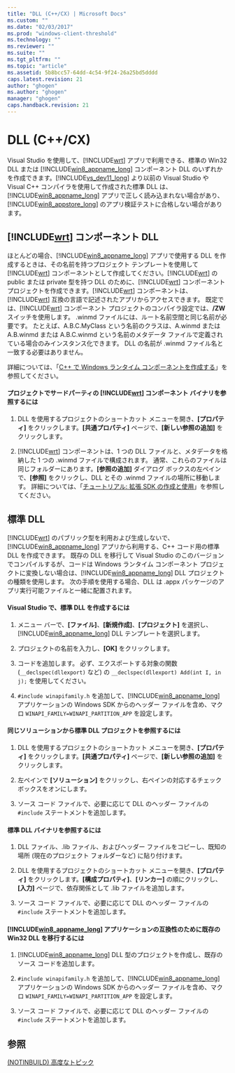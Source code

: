```yaml
---
title: "DLL (C++/CX) | Microsoft Docs"
ms.custom: ""
ms.date: "02/03/2017"
ms.prod: "windows-client-threshold"
ms.technology: ""
ms.reviewer: ""
ms.suite: ""
ms.tgt_pltfrm: ""
ms.topic: "article"
ms.assetid: 5b8bcc57-64dd-4c54-9f24-26a25bd5dddd
caps.latest.revision: 21
author: "ghogen"
ms.author: "ghogen"
manager: "ghogen"
caps.handback.revision: 21
---
```

# DLL (C++/CX)
Visual Studio を使用して、[!INCLUDE[wrt](../cppcx/includes/wrt-md.md)] アプリで利用できる、標準の Win32 DLL または [!INCLUDE[win8_appname_long](../cppcx/includes/win8-appname-long-md.md)] コンポーネント DLL のいずれかを作成できます。[!INCLUDE[vs_dev11_long](../cppcx/includes/vs-dev11-long-md.md)] より以前の Visual Studio や Visual C\+\+ コンパイラを使用して作成された標準 DLL は、[!INCLUDE[win8_appname_long](../cppcx/includes/win8-appname-long-md.md)] アプリで正しく読み込まれない場合があり、[!INCLUDE[win8_appstore_long](../cppcx/includes/win8-appstore-long-md.md)] のアプリ検証テストに合格しない場合があります。  
  
## [!INCLUDE[wrt](../cppcx/includes/wrt-md.md)] コンポーネント DLL  
 ほとんどの場合、[!INCLUDE[win8_appname_long](../cppcx/includes/win8-appname-long-md.md)] アプリで使用する DLL を作成するときは、その名前を持つプロジェクト テンプレートを使用して [!INCLUDE[wrt](../cppcx/includes/wrt-md.md)] コンポーネントとして作成してください。[!INCLUDE[wrt](../cppcx/includes/wrt-md.md)] の public または private 型を持つ DLL のために、[!INCLUDE[wrt](../cppcx/includes/wrt-md.md)] コンポーネント プロジェクトを作成できます。[!INCLUDE[wrt](../cppcx/includes/wrt-md.md)] コンポーネントは、[!INCLUDE[wrt](../cppcx/includes/wrt-md.md)] 互換の言語で記述されたアプリからアクセスできます。 既定では、[!INCLUDE[wrt](../cppcx/includes/wrt-md.md)] コンポーネント プロジェクトのコンパイラ設定では、**\/ZW** スイッチを使用します。 .winmd ファイルには、ルート名前空間と同じ名前が必要です。 たとえば、A.B.C.MyClass という名前のクラスは、A.winmd または A.B.winmd または A.B.C.winmd という名前のメタデータ ファイルで定義されている場合のみインスタンス化できます。 DLL の名前が .winmd ファイル名と一致する必要はありません。  
  
 詳細については、「[C\+\+ で Windows ランタイム コンポーネントを作成する](http://msdn.microsoft.com/library/5b7251e6-4271-4f13-af80-c1cf5b1489bf)」を参照してください。  
  
#### プロジェクトでサードパーティの [!INCLUDE[wrt](../cppcx/includes/wrt-md.md)] コンポーネント バイナリを参照するには  
  
1.  DLL を使用するプロジェクトのショートカット メニューを開き、**\[プロパティ\]** をクリックします。**\[共通プロパティ\]** ページで、**\[新しい参照の追加\]** をクリックします。  
  
2.  [!INCLUDE[wrt](../cppcx/includes/wrt-md.md)] コンポーネントは、1 つの DLL ファイルと、メタデータを格納した 1 つの .winmd ファイルで構成されます。 通常、これらのファイルは同じフォルダーにあります。**\[参照の追加\]** ダイアログ ボックスの左ペインで、**\[参照\]** をクリックし、DLL とその .winmd ファイルの場所に移動します。 詳細については、「[チュートリアル: 拡張 SDK の作成と使用](http://msdn.microsoft.com/ja-jp/001e2fca-3d56-43ab-a5e0-0561d085679f)」を参照してください。  
  
## 標準 DLL  
 [!INCLUDE[wrt](../cppcx/includes/wrt-md.md)] のパブリック型を利用および生成しないで、[!INCLUDE[win8_appname_long](../cppcx/includes/win8-appname-long-md.md)] アプリから利用する、C\+\+ コード用の標準 DLL を作成できます。 既存の DLL を移行して Visual Studio のこのバージョンでコンパイルするが、コードは Windows ランタイム コンポーネント プロジェクトに変換しない場合は、[!INCLUDE[win8_appname_long](../cppcx/includes/win8-appname-long-md.md)] DLL プロジェクトの種類を使用します。 次の手順を使用する場合、DLL は .appx パッケージのアプリ実行可能ファイルと一緒に配置されます。  
  
#### Visual Studio で、標準 DLL を作成するには  
  
1.  メニュー バーで、**\[ファイル\]**、**\[新規作成\]**、**\[プロジェクト\]** を選択し、[!INCLUDE[win8_appname_long](../cppcx/includes/win8-appname-long-md.md)] DLL テンプレートを選択します。  
  
2.  プロジェクトの名前を入力し、**\[OK\]** をクリックします。  
  
3.  コードを追加します。 必ず、エクスポートする対象の関数 \(`__declspec(dllexport)` など\) の `__declspec(dllexport) Add(int I, in j);` を使用してください。  
  
4.  `#include winapifamily.h` を追加して、[!INCLUDE[win8_appname_long](../cppcx/includes/win8-appname-long-md.md)] アプリケーションの Windows SDK からのヘッダー ファイルを含め、マクロ `WINAPI_FAMILY=WINAPI_PARTITION_APP` を設定します。  
  
#### 同じソリューションから標準 DLL プロジェクトを参照するには  
  
1.  DLL を使用するプロジェクトのショートカット メニューを開き、**\[プロパティ\]** をクリックします。**\[共通プロパティ\]** ページで、**\[新しい参照の追加\]** をクリックします。  
  
2.  左ペインで **\[ソリューション\]** をクリックし、右ペインの対応するチェック ボックスをオンにします。  
  
3.  ソース コード ファイルで、必要に応じて DLL のヘッダー ファイルの `#include` ステートメントを追加します。  
  
#### 標準 DLL バイナリを参照するには  
  
1.  DLL ファイル、.lib ファイル、およびヘッダー ファイルをコピーし、既知の場所 \(現在のプロジェクト フォルダーなど\) に貼り付けます。  
  
2.  DLL を使用するプロジェクトのショートカット メニューを開き、**\[プロパティ\]** をクリックします。**\[構成プロパティ\]**、**\[リンカー\]** の順にクリックし、**\[入力\]** ページで、依存関係として .lib ファイルを追加します。  
  
3.  ソース コード ファイルで、必要に応じて DLL のヘッダー ファイルの `#include` ステートメントを追加します。  
  
#### [!INCLUDE[win8_appname_long](../cppcx/includes/win8-appname-long-md.md)] アプリケーションの互換性のために既存の Win32 DLL を移行するには  
  
1.  [!INCLUDE[win8_appname_long](../cppcx/includes/win8-appname-long-md.md)] DLL 型のプロジェクトを作成し、既存のソース コードを追加します。  
  
2.  `#include winapifamily.h` を追加して、[!INCLUDE[win8_appname_long](../cppcx/includes/win8-appname-long-md.md)] アプリケーションの Windows SDK からのヘッダー ファイルを含め、マクロ `WINAPI_FAMILY=WINAPI_PARTITION_APP` を設定します。  
  
3.  ソース コード ファイルで、必要に応じて DLL のヘッダー ファイルの `#include` ステートメントを追加します。  
  
## 参照  
 [\(NOTINBUILD\) 高度なトピック](http://msdn.microsoft.com/ja-jp/1ccff0cf-a6cc-47ef-a05f-eba6307b3ced)